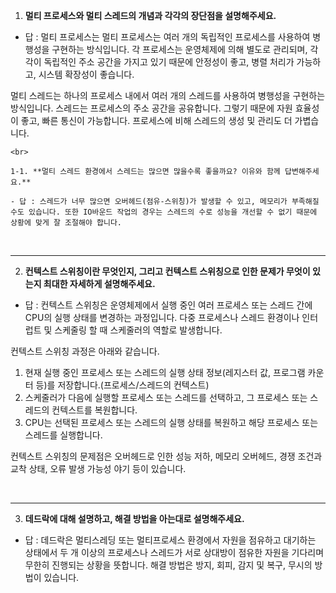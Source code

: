 1. **멀티 프로세스와 멀티 스레드의 개념과 각각의 장단점을 설명해주세요.** 

- 답 : 멀티 프로세스는 멀티 프로세스는 여러 개의 독립적인 프로세스를 사용하여 병행성을 구현하는 방식입니다. 각 프로세스는 운영체제에 의해 별도로 관리되며, 각각이 독립적인 주소 공간을 가지고 있기 때문에 안정성이 좋고, 병렬 처리가 가능하고, 시스템 확장성이 좋습니다. 

멀티 스레드는 하나의 프로세스 내에서 여러 개의 스레드를 사용하여 병행성을 구현하는 방식입니다. 스레드는 프로세스의 주소 공간을 공유합니다. 그렇기 때문에 자원 효율성이 좋고, 빠른 통신이 가능합니다. 프로세스에 비해 스레드의 생성 및 관리도 더 가볍습니다. 

    <br>
   
    1-1. **멀티 스레드 환경에서 스레드는 많으면 많을수록 좋을까요? 이유와 함께 답변해주세요.**

    - 답 : 스레드가 너무 많으면 오버헤드(점유-스위칭)가 발생할 수 있고, 메모리가 부족해질 수도 있습니다. 또한 IO바운드 작업의 경우는 스레드의 수로 성능을 개선할 수 없기 때문에 상황에 맞게 잘 조절해야 합니다. 

<br>

---
2. **컨텍스트 스위칭이란 무엇인지, 그리고 컨텍스트 스위칭으로 인한 문제가 무엇이 있는지 최대한 자세하게 설명해주세요.**

- 답 : 컨텍스트 스위칭은 운영체제에서 실행 중인 여러 프로세스 또는 스레드 간에 CPU의 실행 상태를 변경하는 과정입니다. 다중 프로세스나 스레드 환경이나 인터럽트 및 스케줄링 할 때 스케줄러의 역할로 발생합니다. 

컨텍스트 스위칭 과정은 아래와 같습니다.
1. 현재 실행 중인 프로세스 또는 스레드의 실행 상태 정보(레지스터 값, 프로그램 카운터 등)를 저장합니다.(프로세스/스레드의 컨텍스트)
2. 스케줄러가 다음에 실행할 프로세스 또는 스레드를 선택하고, 그 프로세스 또는 스레드의 컨텍스트를 복원합니다.
3. CPU는 선택된 프로세스 또는 스레드의 실행 상태를 복원하고 해당 프로세스 또는 스레드를 실행합니다.

컨텍스트 스위칭의 문제점은 오버헤드로 인한 성능 저하, 메모리 오버헤드, 경쟁 조건과 교착 상태, 오류 발생 가능성 야기 등이 있습니다.

<br>

---
3. **데드락에 대해 설명하고, 해결 방법을 아는대로 설명해주세요.**

- 답 : 데드락은 멀티스레딩 또는 멀티프로세스 환경에서 자원을 점유하고 대기하는 상태에서 두 개 이상의 프로세스나 스레드가 서로 상대방이 점유한 자원을 기다리며 무한히 진행되는 상황을 뜻합니다. 해결 방법은 방지, 회피, 감지 및 복구, 무시의 방법이 있습니다.

